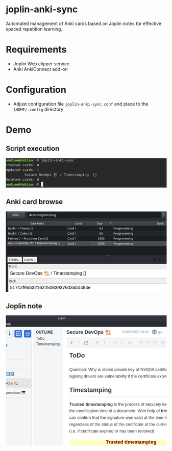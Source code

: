 # joplin-anki-sync
Automated management of Anki cards based on Joplin notes for effective spaced repetition learning. 

# Requirements
- Joplin Web clipper service
- Anki AnkiConnect add-on

# Configuration
- Adjust configuration file `joplin-anki-sync.conf` and place to the `$HOME/.config` directory

# Demo
## Script execution
![terminal](https://github.com/abletsoff/joplin-anki-sync/blob/main/images/terminal.png?raw=true)

## Anki card browse
![anki](https://github.com/abletsoff/joplin-anki-sync/blob/main/images/anki.png?raw=true)

## Joplin note
![joplin](https://github.com/abletsoff/joplin-anki-sync/blob/main/images/joplin.png?raw=true)
